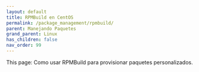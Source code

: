 ```yaml
---
layout: default
title: RPMBuild en CentOS
permalink: /package_management/rpmbuild/
parent: Manejando Paquetes
grand_parent: Linux
has_children: false
nav_order: 99
---
```


This page: Como usar RPMBuild para provisionar paquetes personalizados.